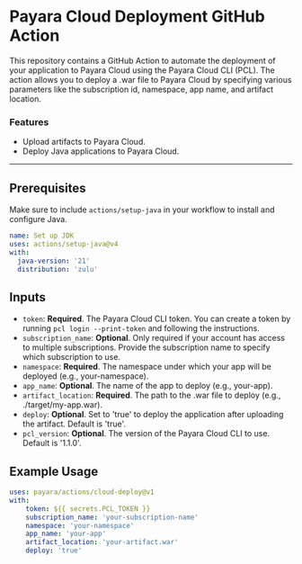# Payara Cloud Deployment GitHub Action

This repository contains a GitHub Action to automate the deployment of your application to Payara Cloud using the Payara Cloud CLI (PCL). The action allows you to deploy a .war file to Payara Cloud by specifying various parameters like the subscription id, namespace, app name, and artifact location.

### Features
- Upload artifacts to Payara Cloud.
- Deploy Java applications to Payara Cloud. 

---
## Prerequisites
Make sure to include `actions/setup-java` in your workflow to install and configure Java.

```yaml
name: Set up JDK
uses: actions/setup-java@v4
with:
  java-version: '21'
  distribution: 'zulu'
```

## Inputs

- `token`: **Required**. The Payara Cloud CLI token. You can create a token by running `pcl login --print-token` and following the instructions.
- `subscription_name`: **Optional**. Only required if your account has access to multiple subscriptions. Provide the subscription name to specify which subscription to use.
- `namespace`: **Required**. The namespace under which your app will be deployed (e.g., your-namespace). 
- `app_name`: **Optional**. The name of the app to deploy (e.g., your-app). 
- `artifact_location`: **Required**. The path to the .war file to deploy (e.g., ./target/my-app.war).
- `deploy`: **Optional**. Set to 'true' to deploy the application after uploading the artifact. Default is 'true'.
- `pcl_version`: **Optional**. The version of the Payara Cloud CLI to use. Default is '1.1.0'.

## Example Usage

```yaml
uses: payara/actions/cloud-deploy@v1
with:
    token: ${{ secrets.PCL_TOKEN }}
    subscription_name: 'your-subscription-name'
    namespace: 'your-namespace'
    app_name: 'your-app'
    artifact_location: 'your-artifact.war'
    deploy: 'true'
```
